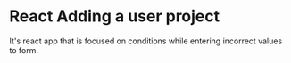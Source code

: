 # React Adding a user project

It's react app that is focused on conditions while entering incorrect values to form.